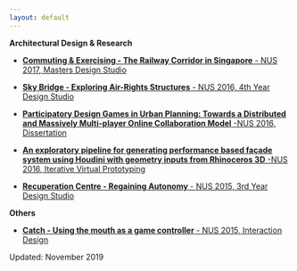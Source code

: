 ```yaml
---
layout: default
---
```



**Architectural Design & Research**
- [**Commuting & Exercising - The Railway Corridor in Singapore** - NUS 2017, Masters Design Studio]()

- [**Sky Bridge - Exploring Air-Rights Structures** - NUS 2016, 4th Year Design Studio]()

- [**Participatory Design Games in Urban Planning: Towards a Distributed and Massively Multi-player Online Collaboration Model** -NUS 2016, Dissertation]()

- [**An exploratory pipeline for generating performance based façade system using Houdini with geometry inputs from Rhinoceros 3D** -NUS 2016, Iterative Virtual Prototyping]()

- [**Recuperation Centre - Regaining Autonomy** - NUS 2015, 3rd Year Design Studio]()

**Others**
- [**Catch - Using the mouth as a game controller** - NUS 2015, Interaction Design]()




Updated: November 2019
